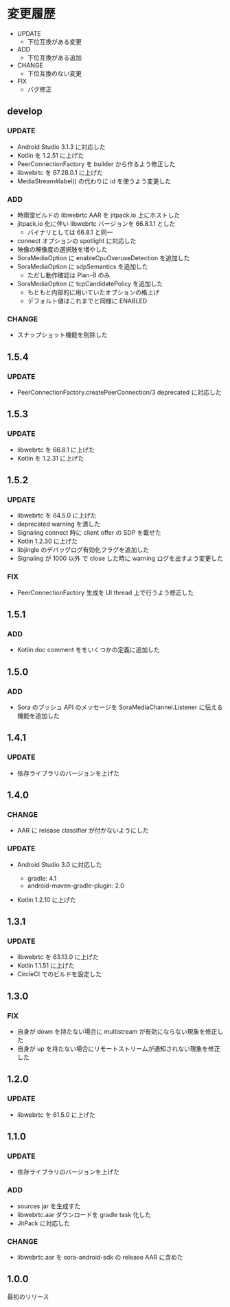 # 変更履歴

- UPDATE
    - 下位互換がある変更
- ADD
    - 下位互換がある追加
- CHANGE
    - 下位互換のない変更
- FIX
    - バグ修正


## develop

### UPDATE

- Android Studio 3.1.3 に対応した
- Kotlin を 1.2.51 に上げた
- PeerConnectionFactory を builder から作るよう修正した
- libwebrtc を 67.28.0.1 に上げた
- MediaStream#label() の代わりに id を使うよう変更した

### ADD

- 時雨堂ビルドの libwebrtc AAR を jitpack.io 上にホストした
- jitpack.io 化に伴い libwebrtc バージョンを 66.8.1.1 とした
  - バイナリとしては 66.8.1 と同一
- connect オプションの spotlight に対応した
- 映像の解像度の選択肢を増やした
- SoraMediaOption に enableCpuOveruseDetection を追加した
- SoraMediaOption に sdpSemantics を追加した
  - ただし動作確認は Plan-B のみ
- SoraMediaOption に tcpCandidatePolicy を追加した
  - もともと内部的に用いていたオプションの格上げ
  - デフォルト値はこれまでと同様に ENABLED

### CHANGE

- スナップショット機能を削除した

## 1.5.4

### UPDATE

- PeerConnectionFactory.createPeerConnection/3 deprecated に対応した

## 1.5.3

### UPDATE

- libwebrtc を 66.8.1 に上げた
- Kotlin を 1.2.31 に上げた

## 1.5.2

### UPDATE

- libwebrtc を 64.5.0 に上げた
- deprecated warning を潰した
- Signaling connect 時に client offer の SDP を載せた
- Kotlin 1.2.30 に上げた
- libjingle のデバッグログ有効化フラグを追加した
- Signaling が 1000 以外 で close した時に warning ログを出すよう変更した

### FIX

- PeerConnectionFactory 生成を UI thread 上で行うよう修正した

## 1.5.1

### ADD

- Kotlin doc comment ををいくつかの定義に追加した

## 1.5.0

### ADD

- Sora のプッシュ API のメッセージを SoraMediaChannel.Listener に伝える機能を追加した

## 1.4.1

### UPDATE

- 依存ライブラリのバージョンを上げた

## 1.4.0

### CHANGE

- AAR に release classifier が付かないようにした

### UPDATE

- Android Studio 3.0 に対応した
  - gradle: 4.1
  - android-maven-gradle-plugin: 2.0

- Kotlin 1.2.10 に上げた

## 1.3.1

### UPDATE

- libwebrtc を 63.13.0 に上げた
- Kotlin 1.1.51 に上げた
- CircleCI でのビルドを設定した

## 1.3.0

### FIX

- 自身が down を持たない場合に multistream が有効にならない現象を修正した
- 自身が up を持たない場合にリモートストリームが通知されない現象を修正した

## 1.2.0

### UPDATE

- libwebrtc を 61.5.0 に上げた

## 1.1.0

### UPDATE

- 依存ライブラリのバージョンを上げた

### ADD

- sources jar を生成すた
- libwebrtc.aar ダウンロードを gradle task 化した
- JitPack に対応した

### CHANGE

- libwebrtc.aar を sora-android-sdk の release AAR に含めた

## 1.0.0

最初のリリース
